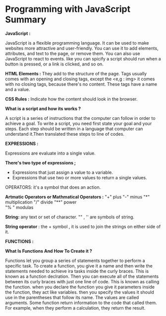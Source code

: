 # Programming with JavaScript Summary 

**JavaScript :**

JavaScript is a flexible programming language. It can be used to make websites more attractive and user-friendly. You can use it to add elements, attributes, and text to the page, or remove them. You can also use JavaScript to react to events. like you can spicify a script should run when a button is pressed, or a link is clicked, and so on.
 
**HTML Elements :** They add to the structure of the page. Tags usually comes with an opening and closing tags, except the <e,g : img> it comes with no closing tags, because there's no content. These tags have a name and a value.

 **CSS Rules :** 
 Indicate how the content should look in the browser. 

 **What is a script and how its works ?** 

A script is a series of instructions that the computer can follow in order to achieve a goal. 
To write a script, you need first state your goal and your steps. Each step should be written in a language that computer can understand it.Then translated these steps to line of codes. 


**EXPRESSIONS :**

Expressions are evaluate into a single value.

 **There's two type of expressions ;** 
- Expressions  that just assign a value to a variable. 
- Expressions that use two or more values to return a single values. 

 OPERATORS:  it's a symbol that does an action. 

**Artmatic Operators or Mathmatical Operators :** 
"+" plus
"-" minus 
"*" multiplication
"/" divide 
"**" power  
"% " modulas  

**String:**  any text or set of character. 
 "" , '' are symbols of string.

**String operator** : the + symbol , it is used to join the strings on either side of it. 

**FUNCTIONS :**

**What Is Functions And How To Create it ?**

Functions let you group a series of statements together to perform a specific task. To create a function, you give it a name and then write the statements needed to achieve ira tasks inside the curly braces. This is known as a function declration. Then you can execute all of the statements between its curly braces with just one line of code. This is known as calling the function. when you declare the function you give it parameters inside the function, they act like variables. then you specify the values it should use in the parentheses that follow its name. The values are called arguments. Some function return information to the code that called them. For example, when they perform a calculation, they return the result. 
